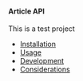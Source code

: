 #### Article API
This is a test project

- [Installation](docs/install.md)
- [Usage](docs/usage.md)
- [Development](docs/development.md)
- [Considerations](docs/consider.md)
